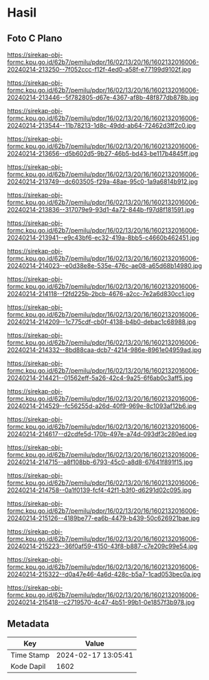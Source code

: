 # Hasil

## Foto C Plano

https://sirekap-obj-formc.kpu.go.id/62b7/pemilu/pdpr/16/02/13/20/16/1602132016006-20240214-213250--7f052ccc-f12f-4ed0-a58f-e77199d9102f.jpg

https://sirekap-obj-formc.kpu.go.id/62b7/pemilu/pdpr/16/02/13/20/16/1602132016006-20240214-213446--5f782805-d67e-4367-af8b-48f877db878b.jpg

https://sirekap-obj-formc.kpu.go.id/62b7/pemilu/pdpr/16/02/13/20/16/1602132016006-20240214-213544--11b78213-1d8c-49dd-ab64-72462d3ff2c0.jpg

https://sirekap-obj-formc.kpu.go.id/62b7/pemilu/pdpr/16/02/13/20/16/1602132016006-20240214-213656--d5b602d5-9b27-46b5-bd43-be117b4845ff.jpg

https://sirekap-obj-formc.kpu.go.id/62b7/pemilu/pdpr/16/02/13/20/16/1602132016006-20240214-213749--dc603505-f29a-48ae-95c0-1a9a6814b912.jpg

https://sirekap-obj-formc.kpu.go.id/62b7/pemilu/pdpr/16/02/13/20/16/1602132016006-20240214-213836--317079e9-93d1-4a72-844b-f97d8f181591.jpg

https://sirekap-obj-formc.kpu.go.id/62b7/pemilu/pdpr/16/02/13/20/16/1602132016006-20240214-213941--e9c43bf6-ec32-419a-8bb5-c4660b462451.jpg

https://sirekap-obj-formc.kpu.go.id/62b7/pemilu/pdpr/16/02/13/20/16/1602132016006-20240214-214023--e0d38e8e-535e-476c-ae08-a65d68b14980.jpg

https://sirekap-obj-formc.kpu.go.id/62b7/pemilu/pdpr/16/02/13/20/16/1602132016006-20240214-214118--f2fd225b-2bcb-4676-a2cc-7e2a6d830cc1.jpg

https://sirekap-obj-formc.kpu.go.id/62b7/pemilu/pdpr/16/02/13/20/16/1602132016006-20240214-214209--1c775cdf-cb0f-4138-b4b0-debac1c68988.jpg

https://sirekap-obj-formc.kpu.go.id/62b7/pemilu/pdpr/16/02/13/20/16/1602132016006-20240214-214332--8bd88caa-dcb7-4214-986e-8961e04959ad.jpg

https://sirekap-obj-formc.kpu.go.id/62b7/pemilu/pdpr/16/02/13/20/16/1602132016006-20240214-214421--01562eff-5a26-42c4-9a25-6f6ab0c3aff5.jpg

https://sirekap-obj-formc.kpu.go.id/62b7/pemilu/pdpr/16/02/13/20/16/1602132016006-20240214-214529--fc56255d-a26d-40f9-969e-8c1093af12b6.jpg

https://sirekap-obj-formc.kpu.go.id/62b7/pemilu/pdpr/16/02/13/20/16/1602132016006-20240214-214617--d2cdfe5d-170b-497e-a74d-093df3c280ed.jpg

https://sirekap-obj-formc.kpu.go.id/62b7/pemilu/pdpr/16/02/13/20/16/1602132016006-20240214-214715--a8f108bb-6793-45c0-a8d8-67641f891f15.jpg

https://sirekap-obj-formc.kpu.go.id/62b7/pemilu/pdpr/16/02/13/20/16/1602132016006-20240214-214758--0a1f0139-fcf4-42f1-b3f0-d6291d02c095.jpg

https://sirekap-obj-formc.kpu.go.id/62b7/pemilu/pdpr/16/02/13/20/16/1602132016006-20240214-215126--4189be77-ea6b-4479-b439-50c626921bae.jpg

https://sirekap-obj-formc.kpu.go.id/62b7/pemilu/pdpr/16/02/13/20/16/1602132016006-20240214-215223--36f0af59-4150-43f8-b887-c7e209c99e54.jpg

https://sirekap-obj-formc.kpu.go.id/62b7/pemilu/pdpr/16/02/13/20/16/1602132016006-20240214-215322--d0a47e46-4a6d-428c-b5a7-1cad053bec0a.jpg

https://sirekap-obj-formc.kpu.go.id/62b7/pemilu/pdpr/16/02/13/20/16/1602132016006-20240214-215418--c2719570-4c47-4b51-99b1-0e1857f3b978.jpg


## Metadata

| Key        | Value               |
| ---------- | ------------------- |
| Time Stamp | 2024-02-17 13:05:41 |
| Kode Dapil | 1602                |



